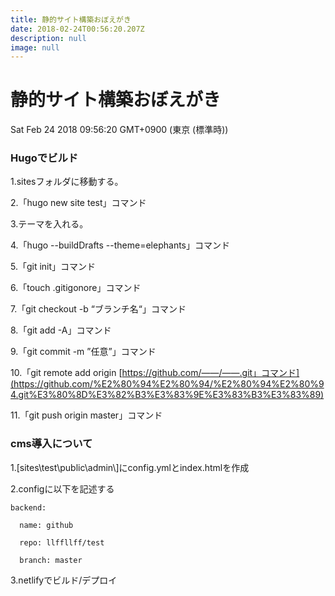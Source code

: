 ```yaml
---
title: 静的サイト構築おぼえがき
date: 2018-02-24T00:56:20.207Z
description: null
image: null
---
```

# 静的サイト構築おぼえがき

Sat Feb 24 2018 09:56:20 GMT\+0900 (東京 (標準時))

### Hugoでビルド

1\.sitesフォルダに移動する。

2\.「hugo new site test」コマンド

3\.テーマを入れる。

4\.「hugo --buildDrafts --theme=elephants」コマンド

5\.「git init」コマンド

6\.「touch .gitigonore」コマンド

7\.「git checkout -b “ブランチ名“」コマンド

8\.「git add -A」コマンド

9\.「git commit -m ”任意”」コマンド

10\.「git remote add origin [https://github.com/——/——.git」コマンド](https://github.com/%E2%80%94%E2%80%94/%E2%80%94%E2%80%94.git%E3%80%8D%E3%82%B3%E3%83%9E%E3%83%B3%E3%83%89)

11\.「git push origin master」コマンド

### cms導入について

1\.\[sites\\test\\public\\admin\\\]にconfig.ymlとindex.htmlを作成

2\.configに以下を記述する

    backend:
    
      name: github
    
      repo: llffllff/test
    
      branch: master
    
    

3\.netlifyでビルド/デプロイ
